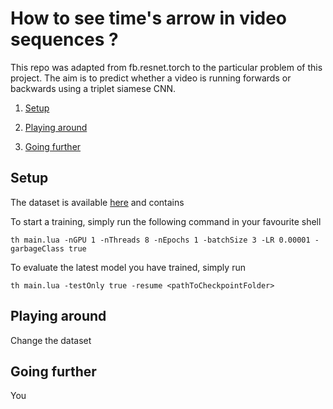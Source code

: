 # How to see time's arrow in video sequences ? 

This repo was adapted from fb.resnet.torch to the particular problem of this project. The aim is to predict whether a video is running forwards or backwards using a triplet siamese CNN. 

1. [Setup](#setup)

2. [Playing around](#playing-around)

3. [Going further](#going-further)

 
## Setup 

The dataset is available [here](http://www.robots.ox.ac.uk/~vgg/data/arrow/) and contains 

To start a training, simply run the following command in your favourite shell
```
th main.lua -nGPU 1 -nThreads 8 -nEpochs 1 -batchSize 3 -LR 0.00001 -garbageClass true
```
To evaluate the latest model you have trained, simply run
```
th main.lua -testOnly true -resume <pathToCheckpointFolder>
```

## Playing around

Change the dataset 

## Going further

You 
